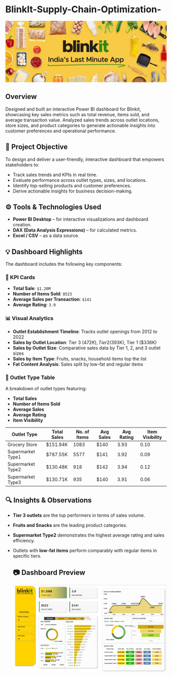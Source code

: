 #  BlinkIt-Supply-Chain-Optimization-

![](https://github.com/BhagyaDharennavar/BlinkIt-Supply-Chain-Optimization-/blob/main/blinkit%20logo.png)

## Overview
Designed and built an interactive Power BI dashboard for Blinkit, showcasing key sales metrics such as total revenue, items sold, and average transaction value. Analyzed sales trends across outlet locations, store sizes, and product categories to generate actionable insights into customer preferences and operational performance.

## 🎯 Project Objective

To design and deliver a user-friendly, interactive dashboard that empowers stakeholders to:
- Track sales trends and KPIs in real time.
- Evaluate performance across outlet types, sizes, and locations.
- Identify top-selling products and customer preferences.
- Derive actionable insights for business decision-making.

## ⚙️ Tools & Technologies Used

- **Power BI Desktop** – for interactive visualizations and dashboard creation.
- **DAX (Data Analysis Expressions)** – for calculated metrics.
- **Excel / CSV** – as a data source.

## 💡 Dashboard Highlights
The dashboard includes the following key components:

### 📌 KPI Cards
- **Total Sale**: `$1.20M`
- **Number of Items Sold**: `8523`
- **Average Sales per Transaction**: `$141`
- **Average Rating**: `3.9`

### 📊 Visual Analytics
- **Outlet Establishment Timeline**: Tracks outlet openings from 2012 to 2022
- **Sales by Outlet Location**: Tier 3 ($472K), Tier 2 ($393K), Tier 1 ($336K)
- **Sales by Outlet Size**: Comparative sales data by Tier 1, 2, and 3 outlet sizes
- **Sales by Item Type**: Fruits, snacks, household items top the list
- **Fat Content Analysis**: Sales split by low-fat and regular items

### 🏬 Outlet Type Table
A breakdown of outlet types featuring:
- **Total Sales**
- **Number of Items Sold**
- **Average Sales**
- **Average Rating**
- **Item Visibility**
  
| Outlet Type         | Total Sales | No. of Items | Avg Sales | Avg Rating | Item Visibility |
|---------------------|-------------|---------------|-----------|-------------|------------------|
| Grocery Store       | $151.94K    | 1083          | $140      | 3.93        | 0.10             |
| Supermarket Type1   | $787.55K    | 5577          | $141      | 3.92        | 0.09             |
| Supermarket Type2   | $130.48K    | 918           | $142      | 3.94        | 0.12             |
| Supermarket Type3   | $130.71K    | 935           | $140      | 3.91        | 0.06             |

## 🔍 Insights & Observations

- **Tier 3 outlets** are the top performers in terms of sales volume.
- **Fruits and Snacks** are the leading product categories.
- **Supermarket Type2** demonstrates the highest average rating and sales efficiency.
- Outlets with **low-fat items** perform comparably with regular items in specific tiers.

  ## 📷 Dashboard Preview
  ![](https://github.com/BhagyaDharennavar/BlinkIt-Supply-Chain-Optimization-/blob/main/Final%20Dashboard.png)
  
